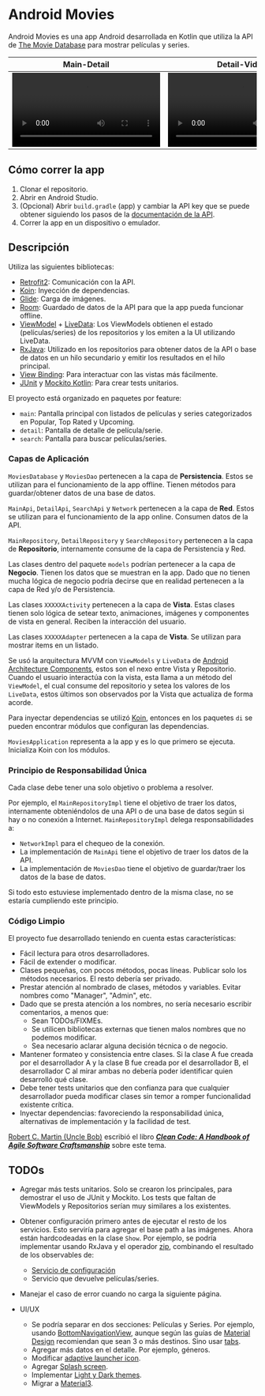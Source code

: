 # Android Movies
Android Movies es una app Android desarrollada en Kotlin que utiliza la API de [The Movie Database](https://developers.themoviedb.org/3) para mostrar películas y series.

Main-Detail | Detail-Video | Search
:-: | :-: | :-:
<video src='https://user-images.githubusercontent.com/4404680/210565617-18a46b34-ba01-45b1-99e0-5cdba39cf14f.mp4' /> | <video src='https://user-images.githubusercontent.com/4404680/210566843-a6fc7617-ec5e-4002-abad-3f850f7fe623.mp4' /> | <video src='https://user-images.githubusercontent.com/4404680/210567484-cd59ca5f-3fa6-41c6-9e84-dc49d6e06f20.mp4' />

## Cómo correr la app
1. Clonar el repositorio.
2. Abrir en Android Studio.
3. (Opcional) Abrir `build.gradle` (app) y cambiar la API key que se puede obtener siguiendo los pasos de la [documentación de la API](https://developers.themoviedb.org/3/getting-started/introduction).
4. Correr la app en un dispositivo o emulador.

## Descripción
Utiliza las siguientes bibliotecas: 

* [Retrofit2](https://github.com/square/retrofit): Comunicación con la API.
* [Koin](https://github.com/InsertKoinIO/koin): Inyección de dependencias.
* [Glide](https://github.com/bumptech/glide): Carga de imágenes.
* [Room](https://developer.android.com/jetpack/androidx/releases/room): Guardado de datos de la API para que la app pueda funcionar offline.
* [ViewModel](https://developer.android.com/topic/libraries/architecture/viewmodel) + [LiveData](https://developer.android.com/topic/libraries/architecture/livedata): Los ViewModels obtienen el estado (películas/series) de los repositorios y los emiten a la UI utilizando LiveData.
* [RxJava](https://github.com/ReactiveX/RxJava): Utilizado en los repositorios para obtener datos de la API o base de datos en un hilo secundario y emitir los resultados en el hilo principal.
* [View Binding](https://developer.android.com/topic/libraries/view-binding): Para interactuar con las vistas más fácilmente.
* [JUnit](https://junit.org/junit4/) y [Mockito Kotlin](https://github.com/mockito/mockito-kotlin): Para crear tests unitarios.

El proyecto está organizado en paquetes por feature:
* `main`: Pantalla principal con listados de películas y series categorizados en Popular, Top Rated y Upcoming.
* `detail`: Pantalla de detalle de película/serie.
* `search`: Pantalla para buscar películas/series.

### Capas de Aplicación
`MoviesDatabase` y `MoviesDao` pertenecen a la capa de **Persistencia**. Estos se utilizan para el funcionamiento de la app offline. Tienen métodos para guardar/obtener datos de una base de datos.

`MainApi`, `DetailApi`, `SearchApi` y `Network` pertenecen a la capa de **Red**. Estos se utilizan para el funcionamiento de la app online. Consumen datos de la API.

`MainRepository`, `DetailRepository` y `SearchRepository` pertenecen a la capa de **Repositorio**, internamente consume de la capa de Persistencia y Red.

Las clases dentro del paquete `models` podrían pertenecer a la capa de **Negocio**. Tienen los datos que se muestran en la app. Dado que no tienen mucha lógica de negocio podría decirse que en realidad pertenecen a la capa de Red y/o de Persistencia.

Las clases `XXXXXActivity` pertenecen a la capa de **Vista**. Estas clases tienen solo lógica de setear texto, animaciones, imágenes y componentes de vista en general. Reciben la interacción del usuario.

Las clases `XXXXXAdapter` pertenecen a la capa de **Vista**. Se utilizan para mostrar items en un listado.

Se usó la arquitectura MVVM con `ViewModels` y `LiveData` de [Android Architecture Components](https://developer.android.com/topic/libraries/architecture), estos son el nexo entre Vista y Repositorio. Cuando el usuario interactúa con la vista, esta llama a un método del `ViewModel`, el cual consume del repositorio y setea los valores de los `LiveData`, estos últimos son observados por la Vista que actualiza de forma acorde.

Para inyectar dependencias se utilizó [Koin](https://insert-koin.io/), entonces en los paquetes `di` se pueden encontrar módulos que configuran las dependencias.

`MoviesApplication` representa a la app y es lo que primero se ejecuta. Inicializa Koin con los módulos.

### Principio de Responsabilidad Única
Cada clase debe tener una solo objetivo o problema a resolver. 

Por ejemplo, el `MainRepositoryImpl` tiene el objetivo de traer los datos, internamente obteniéndolos de una API o de una base de datos según si hay o no conexión a Internet. `MainRepositoryImpl` delega responsabilidades a:

* `NetworkImpl` para el chequeo de la conexión.
* La implementación de `MainApi` tiene el objetivo de traer los datos de la API.
* La implementación de `MoviesDao` tiene el objetivo de guardar/traer los datos de la base de datos.

Si todo esto estuviese implementado dentro de la misma clase, no se estaría cumpliendo este principio.

### Código Limpio
El proyecto fue desarrollado teniendo en cuenta estas características:

* Fácil lectura para otros desarrolladores.
* Fácil de extender o modificar.
* Clases pequeñas, con pocos métodos, pocas líneas. Publicar solo los métodos necesarios. El resto debería ser privado.
* Prestar atención al nombrado de clases, métodos y variables. Evitar nombres como "Manager", "Admin", etc.
* Dado que se presta atención a los nombres, no sería necesario escribir comentarios, a menos que:
	* Sean TODOs/FIXMEs.
	* Se utilicen bibliotecas externas que tienen malos nombres que no podemos modificar.
	* Sea necesario aclarar alguna decisión técnica o de negocio.
* Mantener formateo y consistencia entre clases. Si la clase A fue creada por el desarrollador A y la clase B fue creada por el desarrollador B, el desarrollador C al mirar ambas no debería poder identificar quien desarrolló qué clase.
* Debe tener tests unitarios que den confianza para que cualquier desarrollador pueda modificar clases sin temor a romper funcionalidad existente crítica.
* Inyectar dependencias: favoreciendo la responsabilidad única, alternativas de implementación y la facilidad de test.

[Robert C. Martin (Uncle Bob)](https://en.wikipedia.org/wiki/Robert_C._Martin) escribió el libro [***Clean Code: A Handbook of Agile Software Craftsmanship***](https://www.amazon.com/Clean-Code-Handbook-Software-Craftsmanship-ebook/dp/B001GSTOAM) sobre este tema.

## TODOs
* Agregar más tests unitarios. Solo se crearon los principales, para demostrar el uso de JUnit y Mockito. Los tests que faltan de ViewModels y Repositorios serían muy similares a los existentes.

* Obtener configuración primero antes de ejecutar el resto de los servicios. Esto serviría para agregar el base path a las imágenes. Ahora están hardcodeadas en la clase `Show`. Por ejemplo, se podría implementar usando RxJava y el operador [zip](http://reactivex.io/documentation/operators/zip.html), combinando el resultado de los observables de:
	* [Servicio de configuración](https://developers.themoviedb.org/3/configuration/get-api-configuration)
	* Servicio que devuelve películas/series.
       
* Manejar el caso de error cuando no carga la siguiente página.

* UI/UX
    * Se podría separar en dos secciones: Películas y Series. Por ejemplo, usando [BottomNavigationView](https://developer.android.com/reference/com/google/android/material/bottomnavigation/BottomNavigationView), aunque según las guías de [Material Design](https://m2.material.io/components/bottom-navigation) recomiendan que sean 3 o más destinos. Sino usar [tabs](https://m2.material.io/components/tabs).
    * Agregar más datos en el detalle. Por ejemplo, géneros.
    * Modificar [adaptive launcher icon](https://developer.android.com/guide/practices/ui_guidelines/icon_design_adaptive).
    * Agregar [Splash screen](https://developer.android.com/develop/ui/views/launch/splash-screen).
    * Implementar [Light y Dark themes](https://developer.android.com/develop/ui/views/theming/darktheme).
    * Migrar a [Material3](https://material.io/blog/migrating-material-3).
